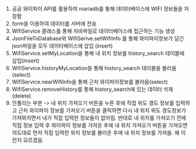 1. 공공 와이파이 API를 활용하여 mariadb를 통해 데이터베이스에 WIFI 정보들을 저장함
2. form을 이용하여 데이터를 서버에 전송
3. WifiService 클래스를 통해 자바파일로 데이터베이스에 접근하는 기능 생성
4. JsonFileToDatabase와 WifiSerive.setWifiInfo 를 통해 와이파이정보가 담긴 json파일을 모두 데이터베이스에 삽입 (insert)
5. WifiService.setMyLocation을 통해 내 위치 정보를 history_search 테이블에 삽입(insert)
6. WifiService.historyMyLocation을 통해 history_search 테이블을 불러옴(select)
7. WifiService.nearWifiInfo을 통해 근처 와이파이정보를 불러옴(select)
8. WifiService.removeHistory를 통해 history_search에 있는 데이터 삭제(delete)
9. 안풀리는 부분 -> 내 위치 가져오기 버튼을 누른 후에 직접 위도 경도 정보를 입력하고 근처 와이파이 정보를 가져오기 버튼을 클릭하면 다시 내 위치 위도 경도정보가 가져와지면서 내가 직접 입력한 정보들이 없어짐. 반대로  내 위치를 가져오기 전에 직접 정보 입력 후 와이파이 정보를 가져온 후에 내 위치 가져오기 버튼을 가져오면 의도대로 먼저 직접 입력한 위치 정보를 불러온 후에 내 위치 정보를 가져옴. 왜 이런지 모르겠음. 